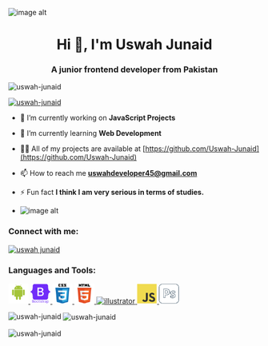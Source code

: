 ![image alt](https://sdmntprwestus2.oaiusercontent.com/files/00000000-f6a8-61f8-bb96-8594ce096d1e/raw?se=2025-07-07T11%3A18%3A14Z&sp=r&sv=2024-08-04&sr=b&scid=6989031a-28fc-50b8-9523-e7303faa369d&skoid=9ccea605-1409-4478-82eb-9c83b25dc1b0&sktid=a48cca56-e6da-484e-a814-9c849652bcb3&skt=2025-07-06T12%3A10%3A43Z&ske=2025-07-07T12%3A10%3A43Z&sks=b&skv=2024-08-04&sig=hv6PALf7v2noXmG54V6hWwMGbp1n3WYyTO6B1pFMgYI%3D)
<h1 align="center">Hi 👋, I'm Uswah Junaid</h1>
<h3 align="center">A junior frontend developer from Pakistan</h3>

<p align="left"> <img src="https://komarev.com/ghpvc/?username=uswah-junaid&label=Profile%20views&color=0e75b6&style=flat" alt="uswah-junaid" /> </p>

<p align="left"> <a href="https://github.com/ryo-ma/github-profile-trophy"><img src="https://github-profile-trophy.vercel.app/?username=uswah-junaid" alt="uswah-junaid" /></a> </p>

- 🔭 I’m currently working on **JavaScript Projects**

- 🌱 I’m currently learning **Web Development**

- 👨‍💻 All of my projects are available at [https://github.com/Uswah-Junaid](https://github.com/Uswah-Junaid)

- 📫 How to reach me **uswahdeveloper45@gmail.com**

- ⚡ Fun fact **I think I am very serious in terms of studies.**

- ![image alt](https://sdmntprwestus2.oaiusercontent.com/files/00000000-f6a8-61f8-bb96-8594ce096d1e/raw?se=2025-07-07T11%3A18%3A14Z&sp=r&sv=2024-08-04&sr=b&scid=6989031a-28fc-50b8-9523-e7303faa369d&skoid=9ccea605-1409-4478-82eb-9c83b25dc1b0&sktid=a48cca56-e6da-484e-a814-9c849652bcb3&skt=2025-07-06T12%3A10%3A43Z&ske=2025-07-07T12%3A10%3A43Z&sks=b&skv=2024-08-04&sig=hv6PALf7v2noXmG54V6hWwMGbp1n3WYyTO6B1pFMgYI%3D)

<h3 align="left">Connect with me:</h3>
<p align="left">
<a href="https://linkedin.com/in/uswah junaid" target="blank"><img align="center" src="https://raw.githubusercontent.com/rahuldkjain/github-profile-readme-generator/master/src/images/icons/Social/linked-in-alt.svg" alt="uswah junaid" height="30" width="40" /></a>
</p>

<h3 align="left">Languages and Tools:</h3>
<p align="left"> <a href="https://developer.android.com" target="_blank" rel="noreferrer"> <img src="https://raw.githubusercontent.com/devicons/devicon/master/icons/android/android-original-wordmark.svg" alt="android" width="40" height="40"/> </a> <a href="https://getbootstrap.com" target="_blank" rel="noreferrer"> <img src="https://raw.githubusercontent.com/devicons/devicon/master/icons/bootstrap/bootstrap-plain-wordmark.svg" alt="bootstrap" width="40" height="40"/> </a> <a href="https://www.w3schools.com/css/" target="_blank" rel="noreferrer"> <img src="https://raw.githubusercontent.com/devicons/devicon/master/icons/css3/css3-original-wordmark.svg" alt="css3" width="40" height="40"/> </a> <a href="https://www.w3.org/html/" target="_blank" rel="noreferrer"> <img src="https://raw.githubusercontent.com/devicons/devicon/master/icons/html5/html5-original-wordmark.svg" alt="html5" width="40" height="40"/> </a> <a href="https://www.adobe.com/in/products/illustrator.html" target="_blank" rel="noreferrer"> <img src="https://www.vectorlogo.zone/logos/adobe_illustrator/adobe_illustrator-icon.svg" alt="illustrator" width="40" height="40"/> </a> <a href="https://developer.mozilla.org/en-US/docs/Web/JavaScript" target="_blank" rel="noreferrer"> <img src="https://raw.githubusercontent.com/devicons/devicon/master/icons/javascript/javascript-original.svg" alt="javascript" width="40" height="40"/> </a> <a href="https://www.photoshop.com/en" target="_blank" rel="noreferrer"> <img src="https://raw.githubusercontent.com/devicons/devicon/master/icons/photoshop/photoshop-line.svg" alt="photoshop" width="40" height="40"/> </a> </p>

<p><img align="left" src="https://github-readme-stats.vercel.app/api/top-langs?username=uswah-junaid&show_icons=true&locale=en&layout=compact" alt="uswah-junaid" /></p>

<p>&nbsp;<img align="center" src="https://github-readme-stats.vercel.app/api?username=uswah-junaid&show_icons=true&locale=en" alt="uswah-junaid" /></p>

<p><img align="center" src="https://github-readme-streak-stats.herokuapp.com/?user=uswah-junaid&" alt="uswah-junaid" /></p>
